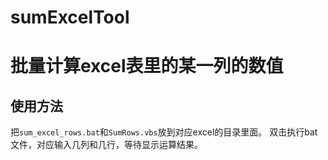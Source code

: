 # sumExcelTool
批量计算excel表里的某一列的数值
=======
## 

## 使用方法
把`sum_excel_rows.bat`和`SumRows.vbs`放到对应excel的目录里面。
双击执行bat文件，对应输入几列和几行，等待显示运算结果。
